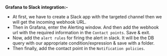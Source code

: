**Grafana to Slack integration:-**
 - At first, we have to create a Slack app with the targeted channel then we will get the incoming webhook URL.
 - Then in Grafana, enter the Alerting window. And then
  add the webhook url with the required information in the `Contact points`. Save & exit.
 - Now, add the `alert rules` for firing the alert in slack. It will be the DB query with our appropriate condition/expression & save with a folder.
 - Then finally, add the contact point in the `Notification policies`.
  

